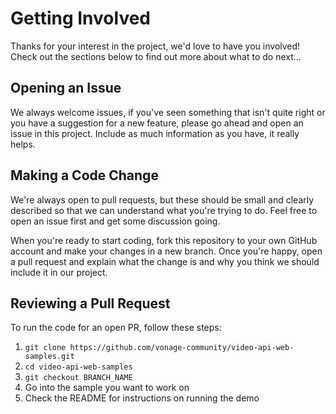 # Getting Involved

Thanks for your interest in the project, we'd love to have you involved! Check out the sections below to find out more about what to do next...

## Opening an Issue

We always welcome issues, if you've seen something that isn't quite right or you have a suggestion for a new feature, please go ahead and open an issue in this project. Include as much information as you have, it really helps.

## Making a Code Change

We're always open to pull requests, but these should be small and clearly described so that we can understand what you're trying to do. Feel free to open an issue first and get some discussion going.

When you're ready to start coding, fork this repository to your own GitHub account and make your changes in a new branch. Once you're happy, open a pull request and explain what the change is and why you think we should include it in our project.

## Reviewing a Pull Request

To run the code for an open PR, follow these steps:

1. `git clone https://github.com/vonage-community/video-api-web-samples.git`
1. `cd video-api-web-samples`
1. `git checkout BRANCH_NAME`
1. Go into the sample you want to work on
1. Check the README for instructions on running the demo
